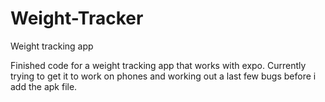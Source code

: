 # Weight-Tracker
Weight tracking app

Finished code for a weight tracking app that works with expo. Currently trying to get it to work on phones and working out a last few bugs before i add the apk file.

